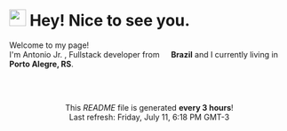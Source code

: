 <h1><img src="https://emojis.slackmojis.com/emojis/images/1531849430/4246/blob-sunglasses.gif?1531849430" width="30"/> Hey! Nice to see you.</h1>

<p>Welcome to my page! </br> I'm Antonio Jr. , Fullstack developer from <img src="https://cdn-icons-png.flaticon.com/512/7826/7826359.png"  width="13"/> <b>Brazil</b> and I currently living in <b>Porto Alegre, RS</b>. </p>

</br></br><p align="center">This <i>README</i> file is generated <b>every 3 hours</b>!</br>Last refresh: Friday, July 11, 6:18 PM GMT-3
